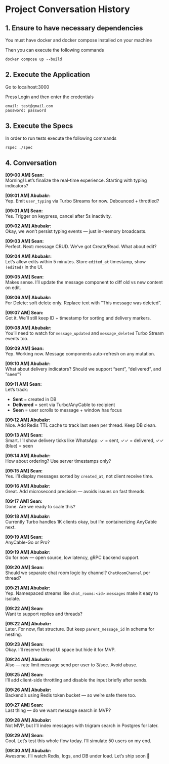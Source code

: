 # Project Conversation History

## 1. Ensure to have necessary dependencies

You must have docker and docker compose installed on your machine

Then you can execute the following commands

```
docker compose up --build
```

## 2. Execute the Application

Go to localhost:3000

Press Login and then enter the credentials

```
email: test@gmail.com
password: password
```

## 3. Execute the Specs

In order to run tests execute the following commands
```
rspec ./spec
```


## 4. Conversation

**[09:00 AM] Sean:**  
Morning! Let’s finalize the real-time experience. Starting with typing indicators?

**[09:01 AM] Abubakr:**  
Yep. Emit `user_typing` via Turbo Streams for now. Debounced + throttled?

**[09:01 AM] Sean:**  
Yes. Trigger on keypress, cancel after 5s inactivity.

**[09:02 AM] Abubakr:**  
Okay, we won’t persist typing events — just in-memory broadcasts.

**[09:03 AM] Sean:**  
Perfect. Next: message CRUD. We’ve got Create/Read. What about edit?

**[09:04 AM] Abubakr:**  
Let’s allow edits within 5 minutes. Store `edited_at` timestamp, show `(edited)` in the UI.

**[09:05 AM] Sean:**  
Makes sense. I’ll update the message component to diff old vs new content on edit.

**[09:06 AM] Abubakr:**  
For Delete: soft delete only. Replace text with “This message was deleted”.

**[09:07 AM] Sean:**  
Got it. We’ll still keep ID + timestamp for sorting and delivery markers.

**[09:08 AM] Abubakr:**  
You’ll need to watch for `message_updated` and `message_deleted` Turbo Stream events too.

**[09:09 AM] Sean:**  
Yep. Working now. Message components auto-refresh on any mutation.

**[09:10 AM] Abubakr:**  
What about delivery indicators? Should we support “sent”, “delivered”, and “seen”?

**[09:11 AM] Sean:**  
Let’s track:  
- **Sent** = created in DB  
- **Delivered** = sent via Turbo/AnyCable to recipient  
- **Seen** = user scrolls to message + window has focus

**[09:12 AM] Abubakr:**  
Nice. Add Redis TTL cache to track last seen per thread. Keep DB clean.

**[09:13 AM] Sean:**  
Smart. I’ll show delivery ticks like WhatsApp: ✓ = sent, ✓✓ = delivered, ✓✓ (blue) = seen

**[09:14 AM] Abubakr:**  
How about ordering? Use server timestamps only?

**[09:15 AM] Sean:**  
Yes. I’ll display messages sorted by `created_at`, not client receive time.

**[09:16 AM] Abubakr:**  
Great. Add microsecond precision — avoids issues on fast threads.

**[09:17 AM] Sean:**  
Done. Are we ready to scale this?

**[09:18 AM] Abubakr:**  
Currently Turbo handles 1K clients okay, but I’m containerizing AnyCable next.

**[09:19 AM] Sean:**  
AnyCable-Go or Pro?

**[09:19 AM] Abubakr:**  
Go for now — open source, low latency, gRPC backend support.

**[09:20 AM] Sean:**  
Should we separate chat room logic by channel? `ChatRoomChannel` per thread?

**[09:21 AM] Abubakr:**  
Yep. Namespaced streams like `chat_rooms:<id>:messages` make it easy to isolate.

**[09:22 AM] Sean:**  
Want to support replies and threads?

**[09:22 AM] Abubakr:**  
Later. For now, flat structure. But keep `parent_message_id` in schema for nesting.

**[09:23 AM] Sean:**  
Okay. I’ll reserve thread UI space but hide it for MVP.

**[09:24 AM] Abubakr:**  
Also — rate limit message send per user to 3/sec. Avoid abuse.

**[09:25 AM] Sean:**  
I’ll add client-side throttling and disable the input briefly after sends.

**[09:26 AM] Abubakr:**  
Backend’s using Redis token bucket — so we’re safe there too.

**[09:27 AM] Sean:**  
Last thing — do we want message search in MVP?

**[09:28 AM] Abubakr:**  
Not MVP, but I’ll index messages with trigram search in Postgres for later.

**[09:29 AM] Sean:**  
Cool. Let’s test this whole flow today. I’ll simulate 50 users on my end.

**[09:30 AM] Abubakr:**  
Awesome. I’ll watch Redis, logs, and DB under load. Let’s ship soon 💬


